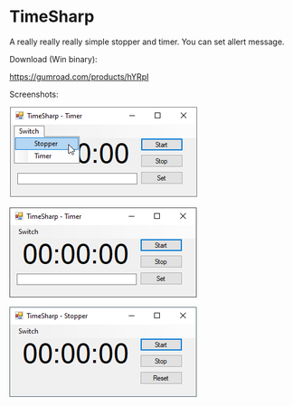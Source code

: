 # TimeSharp
A really really really simple stopper and timer.
You can set allert message.

Download (Win binary):

https://gumroad.com/products/hYRpI

Screenshots:

![blur](https://raw.githubusercontent.com/bycym/TimeSharp/master/Screenshots/Timer-Stopper.png) 

![transparent](https://raw.githubusercontent.com/bycym/TimeSharp/master/Screenshots/Timer.png) 

![acrylic](https://raw.githubusercontent.com/bycym/TimeSharp/master/Screenshots/Stopper.png)
